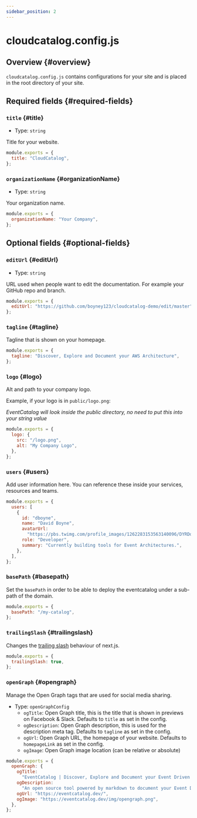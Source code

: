```yaml
---
sidebar_position: 2
---
```


# cloudcatalog.config.js

## Overview {#overview}

`cloudcatalog.config.js` contains configurations for your site and is placed in the root directory of your site.

## Required fields {#required-fields}

### `title` {#title}

- Type: `string`

Title for your website.

```js title="cloudcatalog.config.js"
module.exports = {
  title: "CloudCatalog",
};
```

### `organizationName` {#organizationName}

- Type: `string`

Your organization name.

```js title="cloudcatalog.config.js"
module.exports = {
  organizationName: "Your Company",
};
```

## Optional fields {#optional-fields}

### `editUrl` {#editUrl}

- Type: `string`

URL used when people want to edit the documentation. For example your GitHub repo and branch.

```js title="cloudcatalog.config.js"
module.exports = {
  editUrl: "https://github.com/boyney123/cloudcatalog-demo/edit/master",
};
```

### `tagline` {#tagline}

Tagline that is shown on your homepage.

```js title="cloudcatalog.config.js"
module.exports = {
  tagline: "Discover, Explore and Document your AWS Architecture",
};
```

### `logo` {#logo}

Alt and path to your company logo.

Example, if your logo is in `public/logo.png`:

_EventCatalog will look inside the public directory, no need to put this into your string value_

```js title="cloudcatalog.config.js"
module.exports = {
  logo: {
    src: "/logo.png",
    alt: "My Company Logo",
  },
};
```

### `users` {#users}

Add user information here. You can reference these inside your services, resources and teams.

```js title="cloudcatalog.config.js"
module.exports = {
  users: [
    {
      id: "dboyne",
      name: "David Boyne",
      avatarUrl:
        "https://pbs.twimg.com/profile_images/1262283153563140096/DYRDqKg6_400x400.png",
      role: "Developer",
      summary: "Currently building tools for Event Architectures.",
    },
  ],
};
```

### `basePath` {#basepath}

Set the `basePath` in order to be able to deploy the eventcatalog under a sub-path of the domain.

```js title="cloudcatalog.config.js"
module.exports = {
  basePath: "/my-catalog",
};
```

### `trailingSlash` {#trailingslash}

Changes the [trailing slash](https://nextjs.org/docs/api-reference/next.config.js/trailing-slash) behaviour of next.js.

```js title="cloudcatalog.config.js"
module.exports = {
  trailingSlash: true,
};
```

### `openGraph` {#opengraph}

Manage the Open Graph tags that are used for social media sharing.

- Type: `openGraphConfig`
  - `ogTitle`: Open Graph title, this is the title that is shown in previews on Facebook & Slack. Defaults to `title` as set in the config.
  - `ogDescription`: Open Graph description, this is used for the description meta tag. Defaults to `tagline` as set in the config.
  - `ogUrl`: Open Graph URL, the homepage of your website. Defaults to `homepageLink` as set in the config.
  - `ogImage`: Open Graph image location (can be relative or absolute)

```js title="cloudcatalog.config.js"
module.exports = {
  openGraph: {
    ogTitle:
      "EventCatalog | Discover, Explore and Document your Event Driven Architectures.",
    ogDescription:
      "An open source tool powered by markdown to document your Event Driven Architecture.",
    ogUrl: "https://eventcatalog.dev/",
    ogImage: "https://eventcatalog.dev/img/opengraph.png",
  },
};
```
